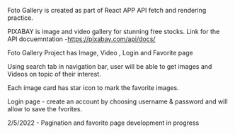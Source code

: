 
Foto Gallery is created as part of React APP API fetch and rendering practice.

PIXABAY is image and video gallery for stunning free stocks. Link for the API docuemntation -https://pixabay.com/api/docs/

Foto Gallery Project has Image, Video , Login and Favorite page

Using search tab in navigation bar, user will be able to get images and Videos on topic of their interest.

Each image card has star icon to mark the favorite images.

Login page - create an account by choosing username & password and will allow to save the fvorites.

2/5/2022 - Pagination and favorite page development in progress
